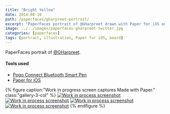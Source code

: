 ```yaml
---
title: "Bright Yellow"
date: 2014-08-10
path: /paperfaces/gharpreet-portrait/
excerpt: "PaperFaces portrait of @GHarpreet drawn with Paper for iOS on an iPad."
image: ../../images/paperfaces-gharpreet-twitter.jpg
categories: [paperfaces]
tags: [portrait, illustration, Paper for iOS, beard]
---
```


PaperFaces portrait of [@GHarpreet](https://twitter.com/gharpreet).

#### Tools used

- [Pogo Connect Bluetooth Smart Pen](https://www.amazon.com/gp/product/B009K448L4/ref=as_li_ss_tl?ie=UTF8&camp=1789&creative=390957&creativeASIN=B009K448L4&linkCode=as2&tag=mademist-20)
- [Paper for iOS](https://paper.bywetransfer.com/)

{% figure caption:"Work in progress screen captures Made with Paper." class:"gallery-3-col" %}
[![Work in process screenshot](../../images/paperfaces-gharpreet-process-1-600.jpg)](../../images/paperfaces-gharpreet-process-1-lg.jpg) [![Work in process screenshot](../../images/paperfaces-gharpreet-process-2-600.jpg)](../../images/paperfaces-gharpreet-process-2-lg.jpg) [![Work in process screenshot](../../images/paperfaces-gharpreet-process-3-600.jpg)](../../images/paperfaces-gharpreet-process-3-lg.jpg) [![Work in process screenshot](../../images/paperfaces-gharpreet-process-4-600.jpg)](../../images/paperfaces-gharpreet-process-4-lg.jpg)
{% endfigure %}
